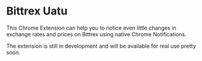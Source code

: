 # Bittrex Uatu
This Chrome Extension can help you to notice even little changes in exchange rates and prices on Bittrex using native Chrome Notifications. 

The extension is still in development and will be available for real use pretty soon.

